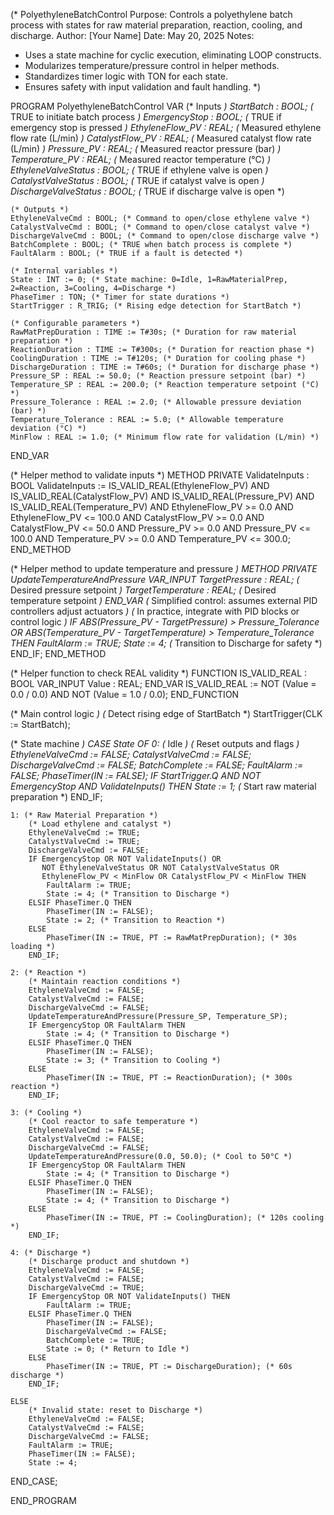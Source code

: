(*
  PolyethyleneBatchControl
  Purpose: Controls a polyethylene batch process with states for raw material preparation,
           reaction, cooling, and discharge.
  Author: [Your Name]
  Date: May 20, 2025
  Notes: 
  - Uses a state machine for cyclic execution, eliminating LOOP constructs.
  - Modularizes temperature/pressure control in helper methods.
  - Standardizes timer logic with TON for each state.
  - Ensures safety with input validation and fault handling.
*)

PROGRAM PolyethyleneBatchControl
VAR
    (* Inputs *)
    StartBatch : BOOL; (* TRUE to initiate batch process *)
    EmergencyStop : BOOL; (* TRUE if emergency stop is pressed *)
    EthyleneFlow_PV : REAL; (* Measured ethylene flow rate (L/min) *)
    CatalystFlow_PV : REAL; (* Measured catalyst flow rate (L/min) *)
    Pressure_PV : REAL; (* Measured reactor pressure (bar) *)
    Temperature_PV : REAL; (* Measured reactor temperature (°C) *)
    EthyleneValveStatus : BOOL; (* TRUE if ethylene valve is open *)
    CatalystValveStatus : BOOL; (* TRUE if catalyst valve is open *)
    DischargeValveStatus : BOOL; (* TRUE if discharge valve is open *)
    
    (* Outputs *)
    EthyleneValveCmd : BOOL; (* Command to open/close ethylene valve *)
    CatalystValveCmd : BOOL; (* Command to open/close catalyst valve *)
    DischargeValveCmd : BOOL; (* Command to open/close discharge valve *)
    BatchComplete : BOOL; (* TRUE when batch process is complete *)
    FaultAlarm : BOOL; (* TRUE if a fault is detected *)
    
    (* Internal variables *)
    State : INT := 0; (* State machine: 0=Idle, 1=RawMaterialPrep, 2=Reaction, 3=Cooling, 4=Discharge *)
    PhaseTimer : TON; (* Timer for state durations *)
    StartTrigger : R_TRIG; (* Rising edge detection for StartBatch *)
    
    (* Configurable parameters *)
    RawMatPrepDuration : TIME := T#30s; (* Duration for raw material preparation *)
    ReactionDuration : TIME := T#300s; (* Duration for reaction phase *)
    CoolingDuration : TIME := T#120s; (* Duration for cooling phase *)
    DischargeDuration : TIME := T#60s; (* Duration for discharge phase *)
    Pressure_SP : REAL := 50.0; (* Reaction pressure setpoint (bar) *)
    Temperature_SP : REAL := 200.0; (* Reaction temperature setpoint (°C) *)
    Pressure_Tolerance : REAL := 2.0; (* Allowable pressure deviation (bar) *)
    Temperature_Tolerance : REAL := 5.0; (* Allowable temperature deviation (°C) *)
    MinFlow : REAL := 1.0; (* Minimum flow rate for validation (L/min) *)
END_VAR

(* Helper method to validate inputs *)
METHOD PRIVATE ValidateInputs : BOOL
    ValidateInputs := IS_VALID_REAL(EthyleneFlow_PV) AND
                     IS_VALID_REAL(CatalystFlow_PV) AND
                     IS_VALID_REAL(Pressure_PV) AND
                     IS_VALID_REAL(Temperature_PV) AND
                     EthyleneFlow_PV >= 0.0 AND EthyleneFlow_PV <= 100.0 AND
                     CatalystFlow_PV >= 0.0 AND CatalystFlow_PV <= 50.0 AND
                     Pressure_PV >= 0.0 AND Pressure_PV <= 100.0 AND
                     Temperature_PV >= 0.0 AND Temperature_PV <= 300.0;
END_METHOD

(* Helper method to update temperature and pressure *)
METHOD PRIVATE UpdateTemperatureAndPressure
    VAR_INPUT
        TargetPressure : REAL; (* Desired pressure setpoint *)
        TargetTemperature : REAL; (* Desired temperature setpoint *)
    END_VAR
    (* Simplified control: assumes external PID controllers adjust actuators *)
    (* In practice, integrate with PID blocks or control logic *)
    IF ABS(Pressure_PV - TargetPressure) > Pressure_Tolerance OR
       ABS(Temperature_PV - TargetTemperature) > Temperature_Tolerance THEN
        FaultAlarm := TRUE;
        State := 4; (* Transition to Discharge for safety *)
    END_IF;
END_METHOD

(* Helper function to check REAL validity *)
FUNCTION IS_VALID_REAL : BOOL
VAR_INPUT
    Value : REAL;
END_VAR
IS_VALID_REAL := NOT (Value = 0.0 / 0.0) AND NOT (Value = 1.0 / 0.0);
END_FUNCTION

(* Main control logic *)
(* Detect rising edge of StartBatch *)
StartTrigger(CLK := StartBatch);

(* State machine *)
CASE State OF
    0: (* Idle *)
        (* Reset outputs and flags *)
        EthyleneValveCmd := FALSE;
        CatalystValveCmd := FALSE;
        DischargeValveCmd := FALSE;
        BatchComplete := FALSE;
        FaultAlarm := FALSE;
        PhaseTimer(IN := FALSE);
        IF StartTrigger.Q AND NOT EmergencyStop AND ValidateInputs() THEN
            State := 1; (* Start raw material preparation *)
        END_IF;
    
    1: (* Raw Material Preparation *)
        (* Load ethylene and catalyst *)
        EthyleneValveCmd := TRUE;
        CatalystValveCmd := TRUE;
        DischargeValveCmd := FALSE;
        IF EmergencyStop OR NOT ValidateInputs() OR
           NOT EthyleneValveStatus OR NOT CatalystValveStatus OR
           EthyleneFlow_PV < MinFlow OR CatalystFlow_PV < MinFlow THEN
            FaultAlarm := TRUE;
            State := 4; (* Transition to Discharge *)
        ELSIF PhaseTimer.Q THEN
            PhaseTimer(IN := FALSE);
            State := 2; (* Transition to Reaction *)
        ELSE
            PhaseTimer(IN := TRUE, PT := RawMatPrepDuration); (* 30s loading *)
        END_IF;
    
    2: (* Reaction *)
        (* Maintain reaction conditions *)
        EthyleneValveCmd := FALSE;
        CatalystValveCmd := FALSE;
        DischargeValveCmd := FALSE;
        UpdateTemperatureAndPressure(Pressure_SP, Temperature_SP);
        IF EmergencyStop OR FaultAlarm THEN
            State := 4; (* Transition to Discharge *)
        ELSIF PhaseTimer.Q THEN
            PhaseTimer(IN := FALSE);
            State := 3; (* Transition to Cooling *)
        ELSE
            PhaseTimer(IN := TRUE, PT := ReactionDuration); (* 300s reaction *)
        END_IF;
    
    3: (* Cooling *)
        (* Cool reactor to safe temperature *)
        EthyleneValveCmd := FALSE;
        CatalystValveCmd := FALSE;
        DischargeValveCmd := FALSE;
        UpdateTemperatureAndPressure(0.0, 50.0); (* Cool to 50°C *)
        IF EmergencyStop OR FaultAlarm THEN
            State := 4; (* Transition to Discharge *)
        ELSIF PhaseTimer.Q THEN
            PhaseTimer(IN := FALSE);
            State := 4; (* Transition to Discharge *)
        ELSE
            PhaseTimer(IN := TRUE, PT := CoolingDuration); (* 120s cooling *)
        END_IF;
    
    4: (* Discharge *)
        (* Discharge product and shutdown *)
        EthyleneValveCmd := FALSE;
        CatalystValveCmd := FALSE;
        DischargeValveCmd := TRUE;
        IF EmergencyStop OR NOT ValidateInputs() THEN
            FaultAlarm := TRUE;
        ELSIF PhaseTimer.Q THEN
            PhaseTimer(IN := FALSE);
            DischargeValveCmd := FALSE;
            BatchComplete := TRUE;
            State := 0; (* Return to Idle *)
        ELSE
            PhaseTimer(IN := TRUE, PT := DischargeDuration); (* 60s discharge *)
        END_IF;
    
    ELSE
        (* Invalid state: reset to Discharge *)
        EthyleneValveCmd := FALSE;
        CatalystValveCmd := FALSE;
        DischargeValveCmd := FALSE;
        FaultAlarm := TRUE;
        PhaseTimer(IN := FALSE);
        State := 4;
END_CASE;

END_PROGRAM
